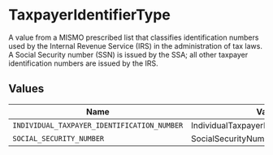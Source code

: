 # TaxpayerIdentifierType

A value from a MISMO prescribed list that classifies identification numbers used by the Internal Revenue Service (IRS) in the administration of tax laws. A Social Security number (SSN) is issued by the SSA; all other taxpayer identification numbers are issued by the IRS.


## Values

| Name                                        | Value                                       |
| ------------------------------------------- | ------------------------------------------- |
| `INDIVIDUAL_TAXPAYER_IDENTIFICATION_NUMBER` | IndividualTaxpayerIdentificationNumber      |
| `SOCIAL_SECURITY_NUMBER`                    | SocialSecurityNumber                        |
